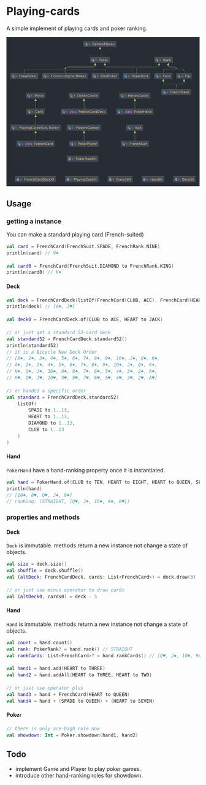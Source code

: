 # Playing-cards

A simple implement of playing cards and poker ranking.

![diagram](diagram.png)

## Usage

### getting a instance

You can make a standard playing card (French-suited)
```kotlin
val card = FrenchCard(FrenchSuit.SPADE, FrenchRank.NINE)
println(card) // 9♠

val card0 = FrenchCard(FrenchSuit.DIAMOND to FrenchRank.KING)
println(card0) // K♦
```

#### Deck
```kotlin
val deck = FrenchCardDeck(listOf(FrenchCard(CLUB, ACE), FrenchCard(HEART, JACK)))
println(deck) // [A♣, J♥]

val deck0 = FrenchCardDeck.of(CLUB to ACE, HEART to JACK)

// or just get a standard 52-card deck
val standard52 = FrenchCardDeck.standard52()
println(standard52)
// it is a Bicycle New Deck Order
// [A♠, 2♠, 3♠, 4♠, 5♠, 6♠, 7♠, 8♠, 9♠, 10♠, J♠, Q♠, K♠, 
// A♦, 2♦, 3♦, 4♦, 5♦, 6♦, 7♦, 8♦, 9♦, 10♦, J♦, Q♦, K♦, 
// K♣, Q♣, J♣, 10♣, 9♣, 8♣, 7♣, 6♣, 5♣, 4♣, 3♣, 2♣, A♣, 
// K♥, Q♥, J♥, 10♥, 9♥, 8♥, 7♥, 6♥, 5♥, 4♥, 3♥, 2♥, A♥]

// or handed a specific order
val standard = FrenchCardDeck.standard52(
    listOf(
        SPADE to 1..13,
        HEART to 1..13,
        DIAMOND to 1..13,
        CLUB to 1..13
    )
)
```

#### Hand
`PokerHand` have a hand-ranking property once it is instantiated.
```kotlin
val hand = PokerHand.of(CLUB to TEN, HEART to EIGHT, HEART to QUEEN, SPADE to JACK, CLUB to NINE)
println(hand)
// [10♣, 8♥, Q♥, J♠, 9♣]
// ranking: (STRAIGHT, [Q♥, J♠, 10♣, 9♣, 8♥])
```

### properties and methods

#### Deck
`Deck` is immutable. methods return a new instance not change a state of objects.

```kotlin
val size = deck.size()
val shuffle = deck.shuffle()
val (altDeck: FrenchCardDeck, cards: List<FrenchCard>) = deck.draw(3) 

// or just use minus operator to draw cards
val (altDeck0, cards0) = deck - 5
```

#### Hand
`Hand` is immutable. methods return a new instance not change a state of objects.

```kotlin
val count = hand.count()
val rank: PokerRank? = hand.rank() // STRAIGHT
val rankCards: List<FrenchCard>? = hand.rankCards() // [Q♥, J♠, 10♣, 9♣, 8♥]

val hand1 = hand.add(HEART to THREE)
val hand2 = hand.addAll(HEART to THREE, HEART to TWO)

// or just use operator plus
val hand3 = hand + FrenchCard(HEART to QUEEN)
val hand4 = hand + (SPADE to QUEEN) + (HEART to SEVEN)
```

#### Poker

```kotlin
// there is only ace-high role now
val showdown: Int = Poker.showdown(hand1, hand2)
```

## Todo

- implement Game and Player to play poker games.
- introduce other hand-ranking roles for showdown.
